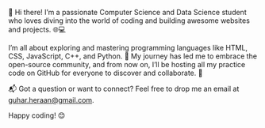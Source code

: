 👋 Hi there! I’m a passionate Computer Science and Data Science student who loves diving into the world of coding and building awesome websites and projects. 🌐💻

I’m all about exploring and mastering programming languages like HTML, CSS, JavaScript, C++, and Python. 🚀 My journey has led me to embrace the open-source community, and from now on, I’ll be hosting all my practice code on GitHub for everyone to discover and collaborate. 🤝

📬 Got a question or want to connect? Feel free to drop me an email at guhar.heraan@gmail.com.

Happy coding! 😊

